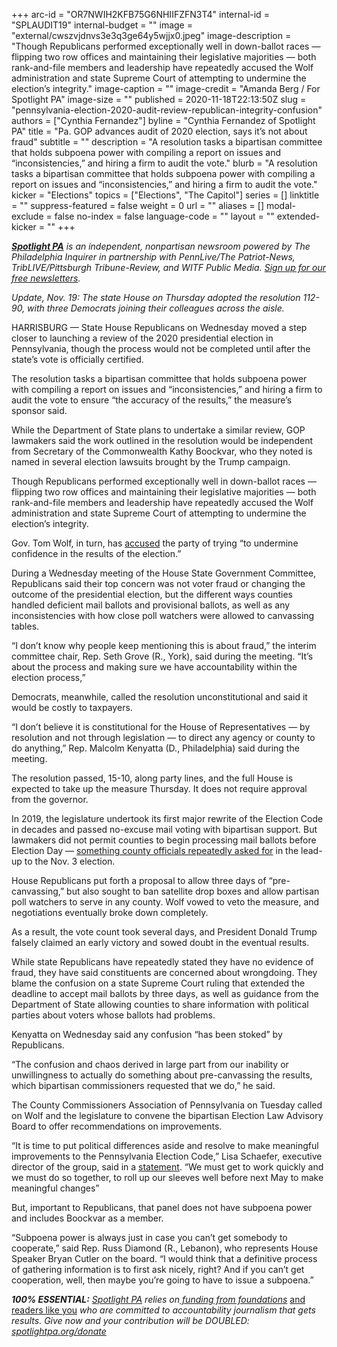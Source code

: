 +++
arc-id = "OR7NWIH2KFB75G6NHIIFZFN3T4"
internal-id = "SPLAUDIT19"
internal-budget = ""
image = "external/cwszvjdnvs3e3q3ge64y5wjjx0.jpeg"
image-description = "Though Republicans performed exceptionally well in down-ballot races — flipping two row offices and maintaining their legislative majorities — both rank-and-file members and leadership have repeatedly accused the Wolf administration and state Supreme Court of attempting to undermine the election’s integrity."
image-caption = ""
image-credit = "Amanda Berg / For Spotlight PA"
image-size = ""
published = 2020-11-18T22:13:50Z
slug = "pennsylvania-election-2020-audit-review-republican-integrity-confusion"
authors = ["Cynthia Fernandez"]
byline = "Cynthia Fernandez of Spotlight PA"
title = "Pa. GOP advances audit of 2020 election, says it’s not about fraud"
subtitle = ""
description = "A resolution tasks a bipartisan committee that holds subpoena power with compiling a report on issues and “inconsistencies,” and hiring a firm to audit the vote."
blurb = "A resolution tasks a bipartisan committee that holds subpoena power with compiling a report on issues and “inconsistencies,” and hiring a firm to audit the vote."
kicker = "Elections"
topics = ["Elections", "The Capitol"]
series = []
linktitle = ""
suppress-featured = false
weight = 0
url = ""
aliases = []
modal-exclude = false
no-index = false
language-code = ""
layout = ""
extended-kicker = ""
+++

<a href="https://www.spotlightpa.org/"><i><b>Spotlight PA</b></i></a><i> is an independent, nonpartisan newsroom powered by The Philadelphia Inquirer in partnership with PennLive/The Patriot-News, TribLIVE/Pittsburgh Tribune-Review, and WITF Public Media. </i><a href="https://www.spotlightpa.org/newsletters"><i>Sign up for our free newsletters</i></a><i>.</i>

<i>Update, Nov. 19:  The state House on Thursday adopted the resolution 112-90, with three Democrats joining their colleagues across the aisle. </i>

HARRISBURG — State House Republicans on Wednesday moved a step closer to launching a review of the 2020 presidential election in Pennsylvania, though the process would not be completed until after the state’s vote is officially certified.

The resolution tasks a bipartisan committee that holds subpoena power with compiling a report on issues and “inconsistencies,” and hiring a firm to audit the vote to ensure “the accuracy of the results,” the measure’s sponsor said.

While the Department of State plans to undertake a similar review, GOP lawmakers said the work outlined in the resolution would be independent from Secretary of the Commonwealth Kathy Boockvar, who they noted is named in several election lawsuits brought by the Trump campaign.

Though Republicans performed exceptionally well in down-ballot races — flipping two row offices and maintaining their legislative majorities — both rank-and-file members and leadership have repeatedly accused the Wolf administration and state Supreme Court of attempting to undermine the election’s integrity.

<script src="https://www.spotlightpa.org/embed.js" async></script><div data-spl-embed-version="1" data-spl-src="https://www.spotlightpa.org/embeds/newsletter/"></div>

Gov. Tom Wolf, in turn, has <a href="https://www.governor.pa.gov/newsroom/gov-wolf-issues-statement-on-partisan-attack-on-election-officials/">accused</a> the party of trying “to undermine confidence in the results of the election.”

During a Wednesday meeting of the House State Government Committee, Republicans said their top concern was not voter fraud or changing the outcome of the presidential election, but the different ways counties handled deficient mail ballots and provisional ballots, as well as any inconsistencies with how close poll watchers were allowed to canvassing tables.

“I don’t know why people keep mentioning this is about fraud,” the interim committee chair, Rep. Seth Grove (R., York), said during the meeting. “It’s about the process and making sure we have accountability within the election process,”

Democrats, meanwhile, called the resolution unconstitutional and said it would be costly to taxpayers.

“I don’t believe it is constitutional for the House of Representatives — by resolution and not through legislation — to direct any agency or county to do anything,” Rep. Malcolm Kenyatta (D., Philadelphia) said during the meeting.

The resolution passed, 15-10, along party lines, and the full House is expected to take up the measure Thursday. It does not require approval from the governor.

In 2019, the legislature undertook its first major rewrite of the Election Code in decades and passed no-excuse mail voting with bipartisan support. But lawmakers did not permit counties to begin processing mail ballots before Election Day — <a href="https://www.spotlightpa.org/news/2020/11/pennsylvania-election-2020-counting-results-delays-mail-ballots/">something county officials repeatedly asked for</a> in the lead-up to the Nov. 3 election.

House Republicans put forth a proposal to allow three days of “pre-canvassing,” but also sought to ban satellite drop boxes and allow partisan poll watchers to serve in any county. Wolf vowed to veto the measure, and negotiations eventually broke down completely.

As a result, the vote count took several days, and President Donald Trump falsely claimed an early victory and sowed doubt in the eventual results.

While state Republicans have repeatedly stated they have no evidence of fraud, they have said constituents are concerned about wrongdoing. They blame the confusion on a state Supreme Court ruling that extended the deadline to accept mail ballots by three days, as well as guidance from the Department of State allowing counties to share information with political parties about voters whose ballots had problems.

Kenyatta on Wednesday said any confusion “has been stoked” by Republicans.

“The confusion and chaos derived in large part from our inability or unwillingness to actually do something about pre-canvassing the results, which bipartisan commissioners requested that we do,” he said.

<script src="https://www.spotlightpa.org/embed.js" async></script><div data-spl-embed-version="1" data-spl-src="https://www.spotlightpa.org/embeds/donate/?teaser_text=Spotlight%20PA%20provides%20essential%2C%20public-service%20journalism%20thanks%20to%20its%20dedicated%20and%20passionate%20members.%20%3Cb%3EJoin%20today%20and%20we'll%20DOUBLE%20your%20gift.%3C%2Fb%3E&cta_text=YES%2C%20DOUBLE%20MY%20GIFT&eyebrow_text=BECOME%20A%20MEMBER"></div>

The County Commissioners Association of Pennsylvania on Tuesday called on Wolf and the legislature to convene the bipartisan Election Law Advisory Board to offer recommendations on improvements.

“It is time to put political differences aside and resolve to make meaningful improvements to the Pennsylvania Election Code,” Lisa Schaefer, executive director of the group, said in a <a href="https://www.pacounties.org/Media/Lists/NewsRelease/customDisplay.aspx?ID=86&RootFolder=%2FMedia%2FLists%2FNewsRelease&Source=https%3A%2F%2Fwww%2Epacounties%2Eorg%2FMedia%2FPages%2Fdefault%2Easpx">statement</a>. “We must get to work quickly and we must do so together, to roll up our sleeves well before next May to make meaningful changes”

But, important to Republicans, that panel does not have subpoena power and includes Boockvar as a member.

“Subpoena power is always just in case you can’t get somebody to cooperate,” said Rep. Russ Diamond (R., Lebanon), who represents House Speaker Bryan Cutler on the board. “I would think that a definitive process of gathering information is to first ask nicely, right? And if you can’t get cooperation, well, then maybe you’re going to have to issue a subpoena.”

<i><b>100% ESSENTIAL:</b></i><i> </i><a href="https://www.spotlightpa.org/"><i>Spotlight PA</i></a><i> relies on</i><a href="https://www.spotlightpa.org/support"><i> funding from foundations</i></a><i> </i><a href="https://www.spotlightpa.org/support">and readers like you</a><i> who are committed to accountability journalism that gets results. Give now and your contribution will be DOUBLED: </i><a href="http://spotlightpa.org/donate"><i>spotlightpa.org/donate</i></a>

